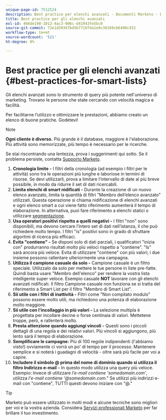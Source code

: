 ```yaml
---
unique-page-id: 7512524
description: Best practice per elenchi avanzati - Documenti Marketo - Documentazione del prodotto
title: Best practice per gli elenchi avanzati
exl-id: 466de198-1012-4ac3-906c-d41943fe5bc0
source-git-commit: 72e1d29347bd5b77107da1e9c30169cb6490c432
workflow-type: tm+mt
source-wordcount: '521'
ht-degree: 0%

---
```


# Best practice per gli elenchi avanzati {#best-practices-for-smart-lists}

Gli elenchi avanzati sono lo strumento di query più potente nell&#39;universo di marketing. Trovano le persone che state cercando con velocità magica e facilità.

Per facilitarne l’utilizzo e ottimizzare le prestazioni, abbiamo creato un elenco di buone pratiche. Godetevi!

>[!NOTE]
>
>**Ogni cliente è diverso.** Più grande è il database, maggiore è l&#39;elaborazione. Più attività sono memorizzate, più tempo è necessario per le ricerche.
>
>Se stai riscontrando una lentezza, prova i suggerimenti qui sotto. Se il problema persiste, contatta [Supporto Marketo](https://nation.marketo.com/t5/Support/ct-p/Support).

1. **Cronologia limite -** I filtri della cronologia (ad esempio i filtri per le attività) sono tra le operazioni più lunghe e laboriose in termini di risorse. Se devi utilizzarli, prova a limitare l’intervallo di date al più breve possibile, in modo da ridurre il set di dati ricercabili.
1. **Limita elenchi di smart nidificati -** Durante la creazione di un nuovo elenco avanzato, limita la quantità di filtri &quot;Membro dell’elenco avanzato&quot; utilizzati. Questa operazione si chiama nidificazione di elenchi avanzati e ogni elenco smart a cui viene fatto riferimento aumenterà il tempo di elaborazione. In alternativa, puoi fare riferimento a elenchi statici o utilizzare [segmentazione](/help/marketo/product-docs/personalization/segmentation-and-snippets/segmentation/create-a-segmentation.md).
1. **Usa operatori positivi rispetto a quelli negativi -** I filtri &quot;non&quot; sono disponibili, ma devono cercare l’intero set di dati nell’istanza, il che può richiedere molto tempo. I filtri &quot;is&quot; positivi sono in grado di sfruttare algoritmi di ricerca più efficaci.
1. **Evita &quot;contiene&quot; -** Se disponi solo di dati parziali, i qualificatori &quot;inizia con&quot; produrranno risultati molto più veloci rispetto a &quot;contiene&quot;. &quot;Is&quot; sarà ancora più veloce. Evita di utilizzare &quot;contiene&quot; con più valori; i due insieme possono rallentare ulteriormente una campagna.
1. **Utilizza il campione casuale da solo -** Campione casuale è un filtro speciale. Utilizzalo da solo per mettere le tue persone in liste pre-fatte. Quindi basta usare &quot;Membro dell&#39;elenco&quot; per rendere la vostra lista intelligente super veloce. Esempio casuale **NOT** lavorare con gli elenchi avanzati nidificati. Il filtro Campione casuale non funziona se si tratta del riferimento a Smart List per il filtro &quot;Membro di Smart List&quot;.
1. **Sii utile con i filtri di inattività -** Filtri come &quot;Non compilato modulo&quot; possono essere molto utili, ma richiedono una potenza di elaborazione molto maggiore.
1. **Sii utile con l&#39;incollaggio in più valori -** La selezione multipla è progettata per incollare decine o forse centinaia di valori. Mettetene troppe, però, e rallenterà molto.
1. **Presta attenzione quando aggiungi vincoli -** Questi sono i piccoli dettagli di una regola e dei relativi valori. Più vincoli si aggiungono, più lento sarà il tempo di elaborazione.
1. **Semplificare le campagne:** Più di 100 regole indipendenti (l&#39;abbiamo visto!) ovviamente ci vorrà un po&#39; di tempo per il processo. Mantenere semplice e si noterà i guadagni di velocità - oltre sarà più facile per voi a capire.
1. **Includere il simbolo @ prima del nome di dominio quando si utilizza il filtro Indirizzo e-mail** **-** In questo modo utilizza una query più veloce. Esempio: Invece di utilizzare _l’e-mail contiene &#39;somedomain.com&#39;_, utilizza _l&#39;e-mail contiene &#39;@somedomain.com_.&quot; Se utilizzi più indirizzi e-mail con &quot;contiene&quot;, TUTTI questi devono iniziare con &quot;@.&quot;

>[!TIP]
>
>Marketo può essere utilizzato in molti modi e alcune tecniche sono migliori per voi e la vostra azienda. Considera [Servizi professionali Marketo](https://pages2.marketo.com/72-hour-survival-guide.html) per far brillare il tuo investimento.
